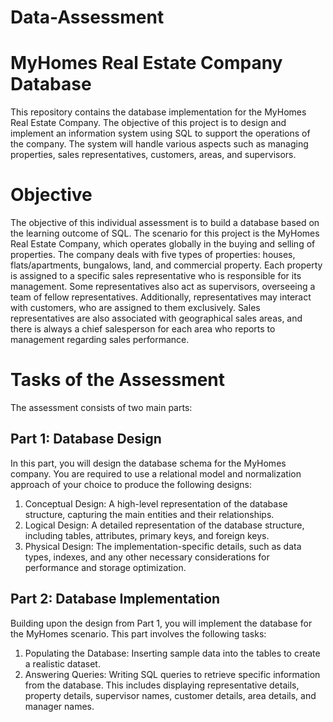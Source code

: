 # Data-Assessment

MyHomes Real Estate Company Database
=====================================
This repository contains the database implementation for the MyHomes Real Estate Company. The objective of this project is to design and implement an information system using SQL to support the operations of the company. The system will handle various aspects such as managing properties, sales representatives, customers, areas, and supervisors.

Objective
==========
The objective of this individual assessment is to build a database based on the learning outcome of SQL. The scenario for this project is the MyHomes Real Estate Company, which operates globally in the buying and selling of properties. The company deals with five types of properties: houses, flats/apartments, bungalows, land, and commercial property. Each property is assigned to a specific sales representative who is responsible for its management. Some representatives also act as supervisors, overseeing a team of fellow representatives. Additionally, representatives may interact with customers, who are assigned to them exclusively. Sales representatives are also associated with geographical sales areas, and there is always a chief salesperson for each area who reports to management regarding sales performance.

Tasks of the Assessment
========================
The assessment consists of two main parts:

Part 1: Database Design
-----------------------
In this part, you will design the database schema for the MyHomes company. You are required to use a relational model and normalization approach of your choice to produce the following designs:

1. Conceptual Design: A high-level representation of the database structure, capturing the main entities and their relationships.
2. Logical Design: A detailed representation of the database structure, including tables, attributes, primary keys, and foreign keys.
3. Physical Design: The implementation-specific details, such as data types, indexes, and any other necessary considerations for performance and storage optimization.

Part 2: Database Implementation
-------------------------------
Building upon the design from Part 1, you will implement the database for the MyHomes scenario. This part involves the following tasks:

1. Populating the Database: Inserting sample data into the tables to create a realistic dataset.
2. Answering Queries: Writing SQL queries to retrieve specific information from the database. This includes displaying representative details, property details, supervisor names, customer details, area details, and manager names.
